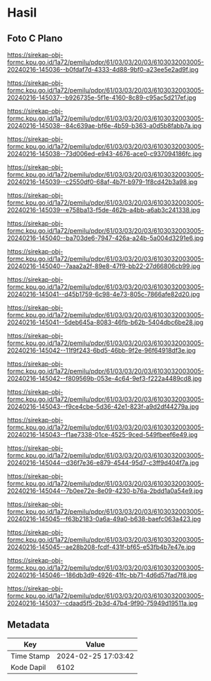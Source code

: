 # Hasil

## Foto C Plano

https://sirekap-obj-formc.kpu.go.id/1a72/pemilu/pdpr/61/03/03/20/03/6103032003005-20240216-145036--b0fdaf7d-4333-4d88-9bf0-a23ee5e2ad9f.jpg

https://sirekap-obj-formc.kpu.go.id/1a72/pemilu/pdpr/61/03/03/20/03/6103032003005-20240216-145037--b926735e-5f1e-4160-8c89-c95ac5d217ef.jpg

https://sirekap-obj-formc.kpu.go.id/1a72/pemilu/pdpr/61/03/03/20/03/6103032003005-20240216-145038--84c639ae-bf6e-4b59-b363-a0d5b8fabb7a.jpg

https://sirekap-obj-formc.kpu.go.id/1a72/pemilu/pdpr/61/03/03/20/03/6103032003005-20240216-145038--73d006ed-e943-4676-ace0-c937094186fc.jpg

https://sirekap-obj-formc.kpu.go.id/1a72/pemilu/pdpr/61/03/03/20/03/6103032003005-20240216-145039--c2550df0-68af-4b7f-b979-1f8cd42b3a98.jpg

https://sirekap-obj-formc.kpu.go.id/1a72/pemilu/pdpr/61/03/03/20/03/6103032003005-20240216-145039--e758ba13-f5de-462b-a4bb-a6ab3c241338.jpg

https://sirekap-obj-formc.kpu.go.id/1a72/pemilu/pdpr/61/03/03/20/03/6103032003005-20240216-145040--ba703de6-7947-426a-a24b-5a004d3291e6.jpg

https://sirekap-obj-formc.kpu.go.id/1a72/pemilu/pdpr/61/03/03/20/03/6103032003005-20240216-145040--7aaa2a2f-89e8-47f9-bb22-27d66806cb99.jpg

https://sirekap-obj-formc.kpu.go.id/1a72/pemilu/pdpr/61/03/03/20/03/6103032003005-20240216-145041--d45b1759-6c98-4e73-805c-7866afe82d20.jpg

https://sirekap-obj-formc.kpu.go.id/1a72/pemilu/pdpr/61/03/03/20/03/6103032003005-20240216-145041--5deb645a-8083-46fb-b62b-5404dbc6be28.jpg

https://sirekap-obj-formc.kpu.go.id/1a72/pemilu/pdpr/61/03/03/20/03/6103032003005-20240216-145042--11f9f243-6bd5-46bb-9f2e-96f64918df3e.jpg

https://sirekap-obj-formc.kpu.go.id/1a72/pemilu/pdpr/61/03/03/20/03/6103032003005-20240216-145042--f809569b-053e-4c64-9ef3-f222a4489cd8.jpg

https://sirekap-obj-formc.kpu.go.id/1a72/pemilu/pdpr/61/03/03/20/03/6103032003005-20240216-145043--f9ce4cbe-5d36-42e1-823f-a9d2df44279a.jpg

https://sirekap-obj-formc.kpu.go.id/1a72/pemilu/pdpr/61/03/03/20/03/6103032003005-20240216-145043--f1ae7338-01ce-4525-9ced-549fbeef6e49.jpg

https://sirekap-obj-formc.kpu.go.id/1a72/pemilu/pdpr/61/03/03/20/03/6103032003005-20240216-145044--d36f7e36-e879-4544-95d7-c3ff9d404f7a.jpg

https://sirekap-obj-formc.kpu.go.id/1a72/pemilu/pdpr/61/03/03/20/03/6103032003005-20240216-145044--7b0ee72e-8e09-4230-b76a-2bdd1a0a54e9.jpg

https://sirekap-obj-formc.kpu.go.id/1a72/pemilu/pdpr/61/03/03/20/03/6103032003005-20240216-145045--f63b2183-0a6a-49a0-b638-baefc063a423.jpg

https://sirekap-obj-formc.kpu.go.id/1a72/pemilu/pdpr/61/03/03/20/03/6103032003005-20240216-145045--ae28b208-fcdf-431f-bf65-e53fb4b7e47e.jpg

https://sirekap-obj-formc.kpu.go.id/1a72/pemilu/pdpr/61/03/03/20/03/6103032003005-20240216-145046--186db3d9-4926-41fc-bb71-4d6d57fad7f8.jpg

https://sirekap-obj-formc.kpu.go.id/1a72/pemilu/pdpr/61/03/03/20/03/6103032003005-20240216-145037--cdaad5f5-2b3d-47b4-9f90-75949d19511a.jpg


## Metadata

| Key        | Value               |
| ---------- | ------------------- |
| Time Stamp | 2024-02-25 17:03:42 |
| Kode Dapil | 6102                |



